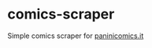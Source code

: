 # comics-scraper
Simple comics scraper for [paninicomics.it](http://www.paninicomics.it/web/guest/checklist)
